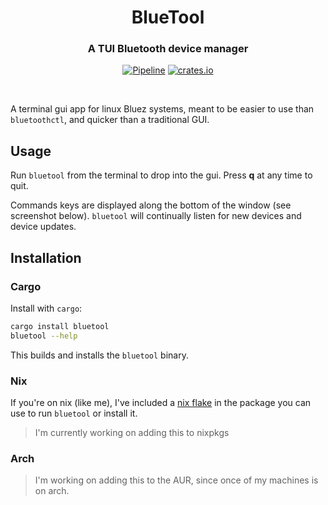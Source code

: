 <h1 align=center>
  BlueTool
</h1>
<h3 align=center>
  A TUI Bluetooth device manager
</h3>
<div align=center>

  [![Pipeline](https://github.com/mdLafrance/bluetool/actions/workflows/pipeline.yaml/badge.svg)](https://github.com/mdLafrance/bluetool/actions/workflows/pipeline.yaml)
  [![crates.io](https://img.shields.io/crates/v/bluetool)](https://crates.io/crates/bluetool)

</div>
<br />

A terminal gui app for linux Bluez systems, meant to be easier to use than `bluetoothctl`, and quicker than a traditional GUI.

## Usage
Run `bluetool` from the terminal to drop into the gui. Press **q** at any time to quit.

Commands keys are displayed along the bottom of the window (see screenshot below). `bluetool` will continually listen for new devices and device updates.

## Installation
### Cargo
Install with `cargo`:
```bash
cargo install bluetool
bluetool --help
```
This builds and installs the `bluetool` binary.

### Nix
If you're on nix (like me), I've included a [nix flake](./default.nix) in the package you can use to run `bluetool` or install it.
> I'm currently working on adding this to nixpkgs

### Arch
> I'm working on adding this to the AUR, since once of my machines is on arch. 
